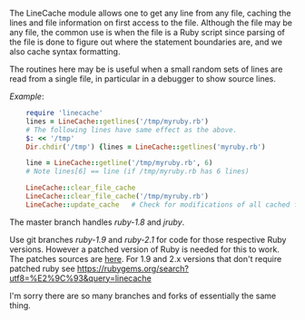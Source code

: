 The LineCache module allows one to get any line from any file, caching
the lines and file information on first access to the file. Although
the file may be any file, the common use is when the file is a Ruby
script since parsing of the file is done to figure out where the
statement boundaries are, and we also cache syntax formatting.

The routines here may be is useful when a small random sets of lines
are read from a single file, in particular in a debugger to show
source lines.

*Example*:

```ruby
    require 'linecache'
    lines = LineCache::getlines('/tmp/myruby.rb')
    # The following lines have same effect as the above.
    $: << '/tmp'
    Dir.chdir('/tmp') {lines = LineCache::getlines('myruby.rb')

    line = LineCache::getline('/tmp/myruby.rb', 6)
    # Note lines[6] == line (if /tmp/myruby.rb has 6 lines)

    LineCache::clear_file_cache
    LineCache::clear_file_cache('/tmp/myruby.rb')
    LineCache::update_cache   # Check for modifications of all cached files.
```

The master branch handles *ruby-1.8* and *jruby*.

Use git branches *ruby-1.9* and *ruby-2.1* for code for those respective
Ruby versions. However a patched version of Ruby is needed for this to work. The patches sources are [here](https://sourceforge.net/projects/ruby-debugger-runtime/). For 1.9 and 2.x versions that don't require patched ruby see
https://rubygems.org/search?utf8=%E2%9C%93&query=linecache

I'm sorry there are so many branches and forks of essentially the same thing.

